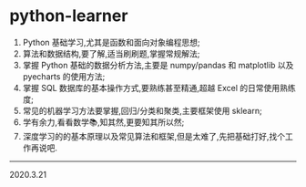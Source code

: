 # python-learner

1. Python 基础学习,尤其是函数和面向对象编程思想;
2. 算法和数据结构,要了解,适当刷刷题,掌握常规解法;
3. 掌握 Python 基础的数据分析方法,主要是 numpy/pandas 和 matplotlib 以及 pyecharts 的使用方法;
4. 掌握 SQL 数据库的基本操作方式,要熟练甚至精通,超越 Excel 的日常使用熟练度;
5. 常见的机器学习方法要掌握,回归/分类和聚类,主要框架使用 sklearn;
6. 学有余力,看看数学📚,知其然,更要知其所以然;
7. 深度学习的的基本原理以及常见算法和框架,但是太难了,先把基础打好,找个工作再说吧.

---

2020.3.21
